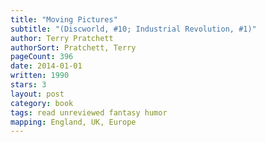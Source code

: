 ```yaml
---
title: "Moving Pictures"
subtitle: "(Discworld, #10; Industrial Revolution, #1)"
author: Terry Pratchett
authorSort: Pratchett, Terry
pageCount: 396
date: 2014-01-01
written: 1990
stars: 3
layout: post
category: book
tags: read unreviewed fantasy humor
mapping: England, UK, Europe
---
```

